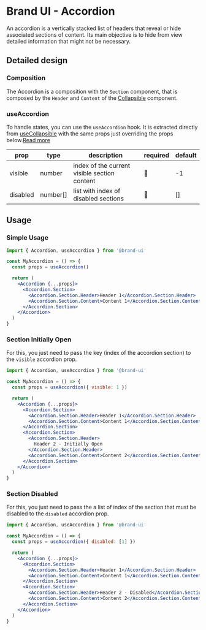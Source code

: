 # Brand UI - Accordion

An accordion is a vertically stacked list of headers that reveal or hide
associated sections of content. Its main objective is to hide from view detailed
information that might not be necessary.

## Detailed design

### Composition

The Accordion is a composition with the `Section` component, that is composed by the `Header` and `Content` of the [Collapsible](../Collapsible) component.

### useAccordion

To handle states, you can use the `useAccordion` hook. It is extracted directly from [useCollapsible](../Collapsible) with the same props just overriding the props below.[Read more](../Collapsible)

| prop     | type     | description                                  | required | default |
| -------- | -------- | -------------------------------------------- | -------- | ------- |
| visible  | number   | index of the current visible section content | 🚫       | -1      |
| disabled | number[] | list with index of disabled sections         | 🚫       | []      |

## Usage

### Simple Usage

```jsx
import { Accordion, useAccordion } from '@brand-ui'

const MyAccordion = () => {
  const props = useAccordion()

  return (
    <Accordion {...props}>
      <Accordion.Section>
        <Accordion.Section.Header>Header 1</Accordion.Section.Header>
        <Accordion.Section.Content>Content 1</Accordion.Section.Content>
      </Accordion.Section>
    </Accordion>
  )
}
```

### Section Initially Open

For this, you just need to pass the key (index of the accordion section) to the `visible` accordion prop.

```jsx
import { Accordion, useAccordion } from '@brand-ui'

const MyAccordion = () => {
  const props = useAccordion({ visible: 1 })

  return (
    <Accordion {...props}>
      <Accordion.Section>
        <Accordion.Section.Header>Header 1</Accordion.Section.Header>
        <Accordion.Section.Content>Content 1</Accordion.Section.Content>
      </Accordion.Section>
      <Accordion.Section>
        <Accordion.Section.Header>
          Header 2 - Initially Open
        </Accordion.Section.Header>
        <Accordion.Section.Content>Content 2</Accordion.Section.Content>
      </Accordion.Section>
    </Accordion>
  )
}
```

### Section Disabled

For this, you just need to pass the a list of index of the section that must be disabled to the `disabled` accordion prop.

```jsx
import { Accordion, useAccordion } from '@brand-ui'

const MyAccordion = () => {
  const props = useAccordion({ disabled: [1] })

  return (
    <Accordion {...props}>
      <Accordion.Section>
        <Accordion.Section.Header>Header 1</Accordion.Section.Header>
        <Accordion.Section.Content>Content 1</Accordion.Section.Content>
      </Accordion.Section>
      <Accordion.Section>
        <Accordion.Section.Header>Header 2 - Disabled</Accordion.Section.Header>
        <Accordion.Section.Content>Content 2</Accordion.Section.Content>
      </Accordion.Section>
    </Accordion>
  )
}
```
